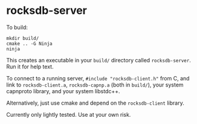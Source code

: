 rocksdb-server
==============

To build:

```
mkdir build/
cmake .. -G Ninja
ninja
```

This creates an executable in your `build/` directory called `rocksdb-server`.
Run it for help text.

To connect to a running server, `#include "rocksdb-client.h"` from C, and link
to `rocksdb-client.a`, `rocksdb-capnp.a` (both in `build/`), your system
capnproto library, and your system libstdc++.

Alternatively, just use cmake and depend on the `rocksdb-client` library.

Currently only lightly tested. Use at your own risk.
